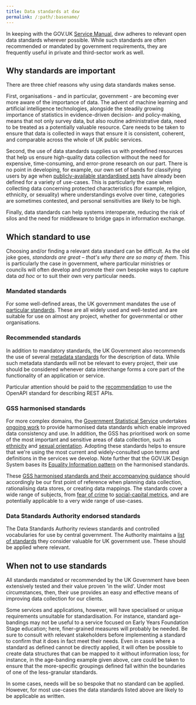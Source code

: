 ```yaml
---
title: Data standards at dxw
permalink: /:path/:basename/
---
```

In keeping with the GOV.UK [Service Manual](https://www.gov.uk/service-manual/service-standard/point-13-use-common-standards-components-patterns), dxw adheres to relevant open data standards wherever possible. While such standards are often recommended or mandated by government requirements, they are frequently useful in private and third-sector work as well.

## Why standards are important

There are three chief reasons why using data standards makes sense.

First, organisations - and in particular, government - are becoming ever more aware of the importance of data. The advent of machine learning and artificial intelligence technologies, alongside the steadily growing importance of statistics in evidence-driven decision- and policy-making, means that not only survey data, but also routine administrative data, need to be treated as a potentially valuable resource. Care needs to be taken to ensure that data is collected in ways that ensure it is consistent, coherent, and comparable across the whole of UK public services.

Second, the use of data standards supplies us with predefined resources that help us ensure high-quality data collection without the need for expensive, time-consuming, and error-prone research on our part. There is no point in developing, for example, our own set of bands for classifying users by age when [publicly-available standardised sets](https://analysisfunction.civilservice.gov.uk/policy-store/age-and-date-of-birth/) have already been defined for a variety of use-cases. This is particularly the case when collecting data concerning protected characteristics (for example, religion, ethnicity, or sexuality) where understandings evolve over time, categories are sometimes contested, and personal sensitivities are likely to be high. 

Finally, data standards can help systems interoperate, reducing the risk of silos and the need for middleware to bridge gaps in information exchange.

## Which standard to use

Choosing and/or finding a relevant data standard can be difficult. As the old joke goes, _standards are great – that's why there are so many of them_. This is particularly the case in government, where particular ministries or councils will often develop and promote their own bespoke ways to capture data _ad hoc_ or to suit their own very particular needs.

### Mandated standards

For some well-defined areas, the UK government mandates the use of [particular standards](https://www.gov.uk/government/publications/open-standards-for-government). These are all widely used and well-tested and are suitable for use on almost any project, whether for governmental or other organisations.

### Recommended standards

In addition to mandatory standards, the UK Government also recommends the use of several [metadata standards](https://www.gov.uk/government/publications/recommended-open-standards-for-government) for the description of data. While such metadata standards will not be relevant to every project, their use should be considered whenever data interchange forms a core part of the functionality of an application or service.

Particular attention should be paid to the [recommendation](https://www.gov.uk/government/publications/recommended-open-standards-for-government/describing-restful-apis-with-openapi-3) to use the OpenAPI standard for describing REST APIs.

### GSS harmonised standards

For more complex domains, the [Government Statistical Service](https://analysisfunction.civilservice.gov.uk/) undertakes [ongoing work](https://analysisfunction.civilservice.gov.uk/policy-store/gss-harmonisation-team-workplan/) to provide harmonised data standards which enable improved data consistency and use. In addition, the GSS has prioritised work on some of the most important and sensitive areas of data collection, such as [ethnicity](https://analysisfunction.civilservice.gov.uk/policy-store/ethnicity-harmonised-standard/) and [sexual orientation](https://analysisfunction.civilservice.gov.uk/policy-store/sexual-orientation/). Adopting these standards helps to ensure that we're using the most current and widely-consulted upon terms and definitions in the services we develop. Note further that the GOV.UK Design System bases its [Equality Information pattern](https://design-system.service.gov.uk/patterns/equality-information/) on the harmonised standards.

These [GSS harmonised standards and their accompanying guidance](https://analysisfunction.civilservice.gov.uk/government-statistical-service-and-statistician-group/gss-support/gss-harmonisation-support/harmonised-standards-and-guidance/) should accordingly be our first point of reference when planning data collection, rationalising data stores, or creating data mappings. The standards cover a wide range of subjects, from [fear of crime](https://analysisfunction.civilservice.gov.uk/policy-store/crime-and-fear-of-crime/) to [social-capital metrics](https://analysisfunction.civilservice.gov.uk/policy-store/social-capital/), and are potentially applicable to a very wide range of use-cases. 

### Data Standards Authority endorsed standards

The Data Standards Authority reviews standards and controlled vocabularies for use by central government. The Authority maintains a [list of standards](https://alphagov.github.io/data-standards-authority/standards/) they consider valuable for UK government use. These should be applied where relevant.

## When not to use standards

All standards mandated or recommended by the UK Government have been extensively tested and their value proven 'in the wild'. Under most circumstances, then, their use provides an easy and effective means of improving data collection for our clients.

Some services and applications, however, will have specialised or unique requirements unsuitable for standardisation. For instance, standard age-bandings may not be useful to a service focused on Early Years Foundation Stage education; here, finer-grained measures will probably be needed. Be sure to consult with relevant stakeholders before implementing a standard to confirm that it does in fact meet their needs. Even in cases where a standard as defined cannot be directly applied, it will often be possible to create data structures that can be mapped to it without information loss; for instance, in the age-banding example given above, care could be taken to ensure that the more-specific groupings defined fall within the boundaries of one of the less-granular standards.

In some cases, needs will be so bespoke that no standard can be applied. However, for most use-cases the data standards listed above are likely to be applicable as written.
